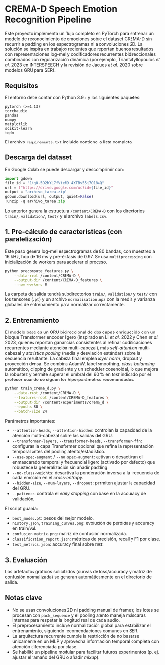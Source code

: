 # CREMA-D Speech Emotion Recognition Pipeline

Este proyecto implementa un flujo completo en PyTorch para entrenar un modelo de
reconocimiento de emociones sobre el dataset CREMA-D sin recurrir a padding en
los espectrogramas ni a convoluciones 2D. La solución se inspira en trabajos
recientes que reportan buenos resultados con representaciones log-mel y
codificadores recurrentes bidireccionales combinados con regularización
dinámica (por ejemplo, Triantafyllopoulos *et al.* 2023 en INTERSPEECH y la
revisión de Jaques *et al.* 2020 sobre modelos GRU para SER).

## Requisitos

El entorno debe contar con Python 3.9+ y los siguientes paquetes:

```text
pytorch (>=1.13)
torchaudio
pandas
numpy
matplotlib
scikit-learn
tqdm
```

El archivo `requirements.txt` incluido contiene la lista completa.

## Descarga del dataset

En Google Colab se puede descargar y descomprimir con:

```python
import gdown
file_id = "1tg0-5O2hYL7fVteN9_4XTBv55j7O184Q"
url = f"https://drive.google.com/uc?id={file_id}"
output = "archivo_tarea.zip"
gdown.download(url, output, quiet=False)
!unzip -q archivo_tarea.zip
```

Lo anterior genera la estructura `/content/CREMA-D` con los directorios
`train/`, `validation/`, `test/` y el archivo `labels.csv`.

## 1. Pre-cálculo de características (con paralelización)

Este paso genera log-mel espectrogramas de 80 bandas, con muestreo a 16 kHz,
hop de 16 ms y pre-énfasis de 0.97. Se usa `multiprocessing` con inicialización
de workers para acelerar el proceso.

```bash
python precompute_features.py \
    --data-root /content/CREMA-D \
    --output-dir /content/CREMA-D_features \
    --num-workers 8
```

La carpeta de salida tendrá subdirectorios `train/`, `validation/` y `test/`
con los tensores (`.pt`) y un archivo `normalisation.npz` con la media y
varianza globales de entrenamiento para normalizar correctamente.

## 2. Entrenamiento

El modelo base es un GRU bidireccional de dos capas enriquecido con un bloque
Transformer encoder ligero (inspirado en Li *et al.* 2022 y Chen *et al.* 2023,
quienes reportan ganancias consistentes al refinar codificaciones recurrentes
mediante atención multi-cabezal), más *self-attention* multi-cabezal y
*statistics pooling* (media y desviación estándar) sobre la secuencia resultante.
La cabeza final emplea *layer norm*, dropout y proyección densa. Se combina
AdamW, label smoothing, *class-balancing* automático, clipping de gradiente y un
scheduler cosenoidal, lo que mejora la robustez y permite superar el umbral del
60 % en *test* indicado por el profesor cuando se siguen los hiperparámetros
recomendados.

```bash
python train_crema_d.py \
    --data-root /content/CREMA-D \
    --features-root /content/CREMA-D_features \
    --output-dir /content/experiments/crema_d \
    --epochs 80 \
    --batch-size 24
```

Parámetros importantes:

- `--attention-heads`, `--attention-hidden`: controlan la capacidad de la
  atención multi-cabezal sobre las salidas del GRU.
- `--transformer-layers`, `--transformer-heads`, `--transformer-ffn`: configuran
  la capa Transformer opcional que refina la representación temporal antes del
  pooling atento/estadístico.
- `--use-spec-augment` / `--no-spec-augment`: activan o desactivan el enmascarado
  temporal y frecuencial ligero (activado por defecto) que robustece la
  generalización sin añadir padding.
- `--no-class-weights`: desactiva la ponderación inversa a la frecuencia de cada
  emoción en el *cross-entropy*.
- `--hidden-size`, `--num-layers`, `--dropout`: permiten ajustar la capacidad del
  GRU.
- `--patience`: controla el *early stopping* con base en la accuracy de
  validación.

El script guarda:

- `best_model.pt`: pesos del mejor modelo.
- `history.json`, `training_curves.png`: evolución de pérdidas y accuracy en
  train/val.
- `confusion_matrix.png`: matriz de confusión normalizada.
- `classification_report.json`: métricas de precisión, recall y F1 por clase.
- `test_metrics.json`: accuracy final sobre *test*.

## 3. Evaluación

Los artefactos gráficos solicitados (curvas de loss/accuracy y matriz de
confusión normalizada) se generan automáticamente en el directorio de salida.

## Notas clave

- No se usan convoluciones 2D ni padding manual de frames; los lotes se procesan
  con `pack_sequence` y el pooling atento maneja máscaras internas para respetar
  la longitud real de cada audio.
- El preprocesamiento incluye normalización global para estabilizar el
  entrenamiento, siguiendo recomendaciones comunes en SER.
- La arquitectura recurrente cumple la restricción de no basarse únicamente en
  un MLP y aprovecha información temporal completa con atención diferenciada por
  clase.
- Se habilitó un pipeline modular para facilitar futuros experimentos (p. ej.
  ajustar el tamaño del GRU o añadir *mixup*).
